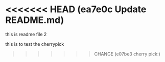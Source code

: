 <<<<<<< HEAD   (ea7e0c Update README.md)
=======
this is readme file 2

this is to test the cherrypick
>>>>>>> CHANGE (e07be3 cherry pick:)

